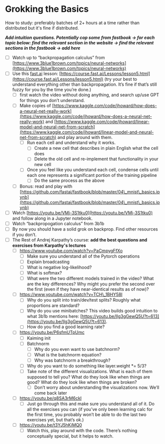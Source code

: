 # Grokking the Basics

How to study: preferably batches of 2+ hours at a time rather than distributed but it's fine if distributed.

_**Add intuition questions. Potentially cop some from fastbook -> for each topic below: find the relevant section in the website -> find the relevant sections in the fastbook -> add here**_

* [ ] Watch up to “backpropagation calculus” from [https://www.3blue1brown.com/topics/neural-networks](https://www.3blue1brown.com/topics/neural-networks)
* [ ] Use this [fast.ai](http://fast.ai) lesson: [https://course.fast.ai/Lessons/lesson5.html](https://course.fast.ai/Lessons/lesson5.html) (try your best to understand everything other than backpropagation. It’s fine if that’s still fuzzy for you by the time you’re done.)
  * [ ] first watch the video without doing anything, and search up/use GPT for things you don’t understand.
  * [ ] Make copies of [https://www.kaggle.com/code/jhoward/how-does-a-neural-net-really-work](https://www.kaggle.com/code/jhoward/how-does-a-neural-net-really-work) and [https://www.kaggle.com/code/jhoward/linear-model-and-neural-net-from-scratch](https://www.kaggle.com/code/jhoward/linear-model-and-neural-net-from-scratch) and play around with them.
    * [ ] Run each cell and understand why it works.
      * [ ] Create a new cell that describes in plain English what the cell does
      * [ ] Delete the old cell and re-implement that functionality in your new cell
    * [ ] Once you feel like you understand each cell, condense cells until each one represents a significant portion of the training pipeline
      * [ ] Do the same process as the above
  * [ ] Bonus: read and play with [https://github.com/fastai/fastbook/blob/master/04\_mnist\_basics.ipynb](https://github.com/fastai/fastbook/blob/master/04\_mnist\_basics.ipynb)
* [ ] Watch [https://youtu.be/VMj-3S1tku0](https://youtu.be/VMj-3S1tku0) and follow along in a Jupyter notebook.
* [ ] Watch “backpropogation calculus” from 3b1b
* [ ] By now you should have a solid grok on backprop. Find other resources if you don’t.
* [ ] The Rest of Andrej Karpathy’s course: **add the best questions and exercises from Karpathy's lectures**&#x20;
  * [ ] https://www.youtube.com/watch?v=PaCmpygFfXo
    * [ ] Make sure you understand all of the Pytorch operations
    * [ ] Explain broadcasting
    * [ ] What is negative log-likelihood?
    * [ ] What is softmax?
    * [ ] What were the two different models trained in the video? What are the key differences? Why might you prefer the second over the first (even if they have near-identical results as of now)?
  * [ ] https://www.youtube.com/watch?v=TCH\_1BHY58I
    * [ ] Why do you split into train/dev/test splits? Roughly what proportions are standard?
    * [ ] Why do you use minibatches? This video builds good intuition to what 3b1b mentions here: [https://youtu.be/Ilg3gGewQ5U?t=613](https://youtu.be/Ilg3gGewQ5U?t=613).
    * [ ] How do you find a good learning rate?
  * [ ] https://youtu.be/P6sfmUTpUmc
    * [ ] Kaiming init
    * [ ] Batchnorm
      * [ ] Why do you even want to use batchnorm?
      * [ ] What is the batchnorm equation?
      * [ ] Why was batchnorm a breakthrough?
    * [ ] Why do you want to do something like layer.weight \*= 5/3?
    * [ ] Take note of the different visualizations. What is each of them supposed to tell you? What do they look like when things are good? What do they look like when things are broken?
      * [ ] Don’t worry about understanding the visualizations now. We’ll come back later
  * [ ] https://youtu.be/q8SA3rM6ckI
    * [ ] Just go through this and make sure you understand all of it. Do all the exercises you can (if you’ve only been learning calc for the first time, you probably won’t be able to do the last two exercises yet, but that’s ok.)
  * [ ] https://youtu.be/t3YJ5hKiMQ0
    * [ ] Watch this, play around with the code. There’s nothing conceptually special, but it helps to watch.
